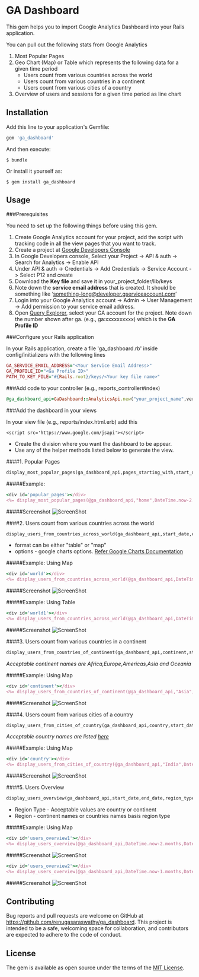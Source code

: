 # GA Dashboard

This gem helps you to import Google Analytics Dashboard into your Rails application.

You can pull out the following stats from Google Analytics

1. Most Popular Pages
2. Geo Chart (Map) or Table which represents the following data for a given time period
	* Users count from various countries across the world 
	* Users count from various countries in a continent
	* Users count from various cities of a country
3. Overview of users and sessions for a given time period as line chart

## Installation

Add this line to your application's Gemfile:

```ruby
gem 'ga_dashboard'
```

And then execute:

    $ bundle

Or install it yourself as:

    $ gem install ga_dashboard

## Usage

###Prerequisites

You need to set up the following things before using this gem.

1. Create Google Analytics account for your project, add the script with tracking code in all the view pages that you want to track.
2. Create a project at [Google Developers Console](https://code.google.com/apis/console/)
3. In Google Developers console, Select your Project -> API & auth -> Search for Analytics -> Enable API
4. Under API & auth -> Credentials -> Add Credentials -> Service Account -> Select P12 and create
5. Download the **Key file** and save it in your_project_folder/lib/keys
6. Note down the **service email address** that is created. It should be something like ‘something-long@developer.gserviceaccount.com’
7. Login into your Google Analytics account -> Admin -> User Management -> Add permission to your service email address.
8. Open [Query Explorer](https://ga-dev-tools.appspot.com/query-explorer/), select your GA account for the project. Note down the number shown after ga. (e.g., ga:xxxxxxxxxx) which is the **GA Profile ID**


###Configure your Rails application

In your Rails application, create a file 'ga_dashboard.rb' inside config/initializers with the following lines

```Ruby
GA_SERVICE_EMAIL_ADDRESS="<Your Service Email Address>"
GA_PROFILE_ID="<Ga Profile ID>"
PATH_TO_KEY_FILE="#{Rails.root}/keys/<Your key file name>"
```

###Add code to your controller (e.g., reports_controller#index)

```Ruby
@ga_dashboard_api=GaDashboard::AnalyticsApi.new("your_project_name",version_no)
```

###Add the dashboard in your views

In your view file (e.g., reports/index.html.erb) add this 

```
<script src='https://www.google.com/jsapi'></script>
```
* Create the division where you want the dashboard to be appear.
* Use any of the helper methods listed below to generate the view.


####1. Popular Pages

```Ruby
display_most_popular_pages(ga_dashboard_api,pages_starting_with,start_date,end_date,id_of_the_division)
```
#####Example:

```Ruby
<div id='popular_pages'></div>
<%= display_most_popular_pages(@ga_dashboard_api,"home",DateTime.now-2.months,DateTime.now,'popular_pages') %>
```

#####Screenshot
![ScreenShot](https://cloud.githubusercontent.com/assets/5791109/9786988/2e60dc24-57dc-11e5-8b24-2dff588b5632.png)

####2. Users count from various countries across the world

```Ruby
display_users_from_countries_across_world(ga_dashboard_api,start_date,end_date,id_of_the_division,format="table",options={})
```

* format can be either "table" or "map"
* options - google charts options. [Refer Google Charts Documentation](https://developers.google.com/chart/interactive/docs/customizing_charts)

#####Example: Using Map

```Ruby
<div id='world'></div>
<%= display_users_from_countries_across_world(@ga_dashboard_api,DateTime.now-2.months,DateTime.now,'world','map',{:title=>'Users Across world'}) %>
```
#####Screenshot
![ScreenShot](https://cloud.githubusercontent.com/assets/5791109/9787004/50f287d8-57dc-11e5-9a5e-a300b0d03879.png)

#####Example: Using Table

```Ruby
<div id='world1'></div>
<%= display_users_from_countries_across_world(@ga_dashboard_api,DateTime.now-2.months,DateTime.now,'world1','table',{:title=>'Users Across world'}) %>
```
#####Screenshot
![ScreenShot](https://cloud.githubusercontent.com/assets/5791109/9787009/641a3e46-57dc-11e5-9cbe-23ac7beb01c5.png)

####3. Users count from various countries in a continent
```Ruby
display_users_from_countries_of_continent(ga_dashboard_api,continent,start_date,end_date,division_id,format="table",options={})
```
*Acceptable continent names are Africa,Europe,Americas,Asia and Oceania*

#####Example: Using Map

```Ruby
<div id='continent'></div>
<%= display_users_from_countries_of_continent(@ga_dashboard_api,"Asia",DateTime.now-2.months,DateTime.now,'continent','map',{:title=>"Users from Asia"}) %>
```
#####Screenshot
![ScreenShot](https://cloud.githubusercontent.com/assets/5791109/9787020/74ba516e-57dc-11e5-9079-e81f61c37b0d.png)

####4. Users count from various cities of a country
```Ruby
display_users_from_cities_of_country(ga_dashboard_api,country,start_date,end_date,id_of_the_division,format="table",options={})
```
*Acceptable country names are listed [here](https://github.com/renugasaraswathy/ga_dashboard/blob/master/Countries.txt)*

#####Example: Using Map

```Ruby
<div id='country'></div>
<%= display_users_from_cities_of_country(@ga_dashboard_api,"India",DateTime.now-2.months,DateTime.now,'country','map',{:title=>"Users from India"}) %>
```
#####Screenshot
![ScreenShot](https://cloud.githubusercontent.com/assets/5791109/9787025/8899ec44-57dc-11e5-94e3-9e5e4750ea20.png)

####5. Users Overview
```Ruby
display_users_overview(ga_dashboard_api,start_date,end_date,region_type,region,div_id,options={})
```
* Region Type - Acceptable values are country or continent
* Region - continent names or countries names basis region type

#####Example: Using Map

```Ruby
<div id='users_overview1'></div>
<%= display_users_overview(@ga_dashboard_api,DateTime.now-2.months,DateTime.now,'country','India','users_overview1',{:title=>"Users Overview",:height=>'500'}) %>
```
#####Screenshot
![ScreenShot](https://cloud.githubusercontent.com/assets/5791109/9787041/ad21a7a0-57dc-11e5-8ba8-69af02bce7f0.png)

```Ruby
<div id='users_overview2'></div>
<%= display_users_overview(@ga_dashboard_api,DateTime.now-1.months,DateTime.now,'country','India','users_overview2',{:title=>"Users Overview",:height=>'500'}) %>
```
#####Screenshot
![ScreenShot](https://cloud.githubusercontent.com/assets/5791109/9787043/ada4fa7e-57dc-11e5-8dcc-65232ac4db65.png)

## Contributing

Bug reports and pull requests are welcome on GitHub at https://github.com/renugasaraswathy/ga_dashboard. This project is intended to be a safe, welcoming space for collaboration, and contributors are expected to adhere to the code of conduct.


## License

The gem is available as open source under the terms of the [MIT License](http://opensource.org/licenses/MIT).

